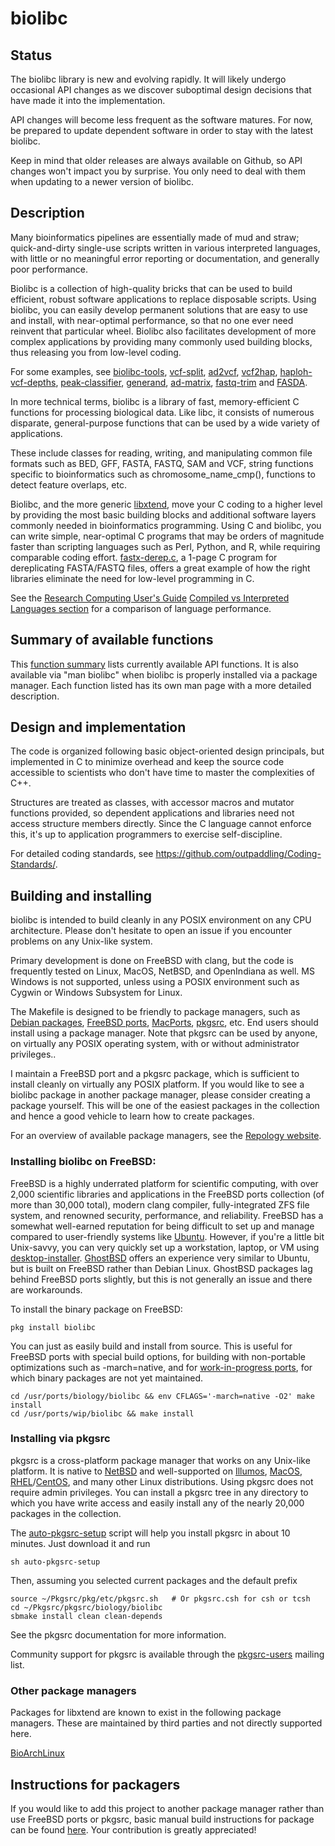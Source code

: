 # biolibc

## Status

The biolibc library is new and evolving rapidly.  It will likely undergo
occasional API changes as we discover suboptimal design
decisions that have made it into the implementation.

API changes will become less frequent as the software matures.
For now, be prepared to update dependent software in order to stay with
the latest biolibc.

Keep in mind that older releases are always available on Github, so API changes
won't impact you by surprise.  You only need to deal with them when
updating to a newer version of biolibc.

## Description

Many bioinformatics pipelines are essentially made of mud and straw;
quick-and-dirty single-use scripts written in various interpreted languages,
with little or no meaningful error reporting or documentation, and generally
poor performance.

Biolibc is a collection of high-quality bricks that can be used to build
efficient, robust software applications to replace disposable scripts.
Using biolibc, you can easily develop permanent solutions that are easy to
use and install, with near-optimal performance, so that no one ever need
reinvent that particular wheel.  Biolibc also facilitates development of
more complex applications by providing many commonly used building blocks,
thus releasing you from low-level coding.

For some examples, see
[biolibc-tools](https://github.com/auerlab/biolibc-tools),
[vcf-split](https://github.com/auerlab/vcf-split),
[ad2vcf](https://github.com/auerlab/ad2vcf),
[vcf2hap](https://github.com/auerlab/vcf2hap),
[haploh-vcf-depths](https://github.com/auerlab/haploh-vcf-depths),
[peak-classifier](https://github.com/auerlab/peak-classifier),
[generand](https://github.com/auerlab/generand),
[ad-matrix](https://github.com/auerlab/ad-matrix),
[fastq-trim](https://github.com/auerlab/fastq-trim) and
[FASDA](https://github.com/auerlab/fasda).

In more technical terms, biolibc is a library of fast, memory-efficient C
functions for processing biological data.  Like libc, it consists of numerous
disparate, general-purpose functions that can be used by a wide variety of
applications.

These include classes for reading, writing, and manipulating common file formats such as
BED, GFF, FASTA, FASTQ, SAM and VCF, string functions specific to
bioinformatics such as chromosome_name_cmp(), functions to detect feature overlaps,
etc.

Biolibc, and the more generic [libxtend](https://github.com/outpaddling/libxtend),
move your C coding to a higher level by providing the most basic
building blocks and additional software layers commonly needed in
bioinformatics programming.  Using C and biolibc, you can write simple,
near-optimal C programs that may be orders of magnitude faster than scripting
languages such as Perl, Python, and R, while requiring comparable coding effort.
[fastx-derep.c](https://github.com/auerlab/biolibc-tools/blob/main/fastx-derep.c),
a 1-page C program for dereplicating FASTA/FASTQ files, offers a great example
of how the right libraries eliminate the need for low-level programming in C.

See the
[Research Computing User's Guide](https://acadix.biz/publications.php)
[Compiled vs Interpreted Languages section](https://acadix.biz/RCUG/HTML/lang-selection.html#compiled-interpreted)
for a comparison of language performance.

## Summary of available functions

This [function summary](./functions.md) lists currently available API
functions.
It is also available via "man biolibc" when biolibc is properly installed
via a package manager.  Each function listed has its own man page with
a more detailed description.

## Design and implementation

The code is organized following basic object-oriented design principals, but
implemented in C to minimize overhead and keep the source code accessible to
scientists who don't have time to master the complexities of C++.

Structures are treated as classes, with accessor macros and mutator functions
provided, so dependent applications and libraries need not access
structure members directly.  Since the C language cannot enforce this, it's
up to application programmers to exercise self-discipline.

For detailed coding standards, see
https://github.com/outpaddling/Coding-Standards/.

## Building and installing

biolibc is intended to build cleanly in any POSIX environment on
any CPU architecture.  Please
don't hesitate to open an issue if you encounter problems on any
Unix-like system.

Primary development is done on FreeBSD with clang, but the code is frequently
tested on Linux, MacOS, NetBSD, and OpenIndiana as well.  MS Windows is not supported,
unless using a POSIX environment such as Cygwin or Windows Subsystem for Linux.

The Makefile is designed to be friendly to package managers, such as
[Debian packages](https://www.debian.org/distrib/packages),
[FreeBSD ports](https://www.freebsd.org/ports/),
[MacPorts](https://www.macports.org/), [pkgsrc](https://pkgsrc.org/), etc.
End users should install using a package manager.  Note that pkgsrc can be used by anyone, on virtually any POSIX operating system, with or without administrator privileges..

I maintain a FreeBSD port and a pkgsrc package, which is sufficient to install
cleanly on virtually any POSIX platform.  If you would like to see a
biolibc package in another package manager, please consider creating a package
yourself.  This will be one of the easiest packages in the collection and
hence a good vehicle to learn how to create packages.

For an overview of available package managers, see the
[Repology website](https://repology.org/).

### Installing biolibc on FreeBSD:

FreeBSD is a highly underrated platform for scientific computing, with over
2,000 scientific libraries and applications in the FreeBSD ports collection
(of more than 30,000 total), modern clang compiler, fully-integrated ZFS
file system, and renowned security, performance, and reliability.
FreeBSD has a somewhat well-earned reputation for being difficult to set up
and manage compared to user-friendly systems like [Ubuntu](https://ubuntu.com/).
However, if you're a little bit Unix-savvy, you can very quickly set up a
workstation, laptop, or VM using
[desktop-installer](http://www.acadix.biz/desktop-installer.php).
[GhostBSD](https://ghostbsd.org/) offers an experience very similar
to Ubuntu, but is built on FreeBSD rather than Debian Linux.  GhostBSD
packages lag behind FreeBSD ports slightly, but this is not generally
an issue and there are workarounds.

To install the binary package on FreeBSD:

```
pkg install biolibc
```

You can just as easily build and install from source.  This is useful for
FreeBSD ports with special build options, for building with non-portable
optimizations such as -march=native, and for 
[work-in-progress ports](https://github.com/outpaddling/freebsd-ports-wip),
for which binary packages are not yet maintained.

```
cd /usr/ports/biology/biolibc && env CFLAGS='-march=native -O2' make install
cd /usr/ports/wip/biolibc && make install
```

### Installing via pkgsrc

pkgsrc is a cross-platform package manager that works on any Unix-like
platform. It is native to [NetBSD](https://www.netbsd.org/) and well-supported
on [Illumos](https://illumos.org/), [MacOS](https://www.apple.com/macos/),
[RHEL](https://www.redhat.com)/[CentOS](https://www.centos.org/), and
many other Linux distributions.
Using pkgsrc does not require admin privileges.  You can install a pkgsrc
tree in any directory to which you have write access and easily install any
of the nearly 20,000 packages in the collection.

The
[auto-pkgsrc-setup](https://github.com/outpaddling/auto-admin/blob/master/User-scripts/auto-pkgsrc-setup)
script will help you install pkgsrc in about 10 minutes.  Just download it
and run

```
sh auto-pkgsrc-setup
```

Then, assuming you selected current packages and the default prefix

```
source ~/Pkgsrc/pkg/etc/pkgsrc.sh   # Or pkgsrc.csh for csh or tcsh
cd ~/Pkgsrc/pkgsrc/biology/biolibc
sbmake install clean clean-depends
```

See the pkgsrc documentation for more information.

Community support for pkgsrc is available through the
[pkgsrc-users](http://netbsd.org/mailinglists) mailing list.

### Other package managers

Packages for libxtend are known to exist in the following package managers.
These are maintained by third parties and not directly supported here.

[BioArchLinux](https://github.com/BioArchLinux/Packages)

## Instructions for packagers

If you would like to add this project to another package manager
rather than use FreeBSD ports or pkgsrc, basic manual build instructions
for package can be found
[here](https://github.com/outpaddling/Coding-Standards/blob/main/package.md).
Your contribution is greatly appreciated!
